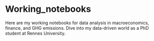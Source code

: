 # Working_notebooks
Here are my working notebooks for data analysis in macroeconomics, finance, and GHG emissions. Dive into my data-driven world as a PhD student at Rennes University. 
